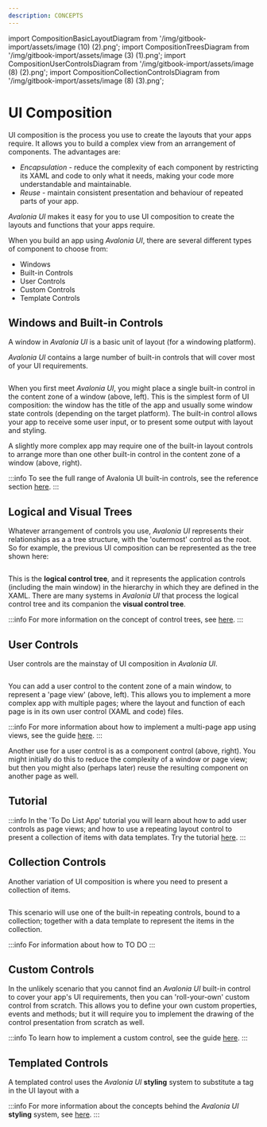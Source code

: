 ```yaml
---
description: CONCEPTS
---
```


import CompositionBasicLayoutDiagram from '/img/gitbook-import/assets/image (10) (2).png';
import CompositionTreesDiagram from '/img/gitbook-import/assets/image (3) (1).png';
import CompositionUserControlsDiagram from '/img/gitbook-import/assets/image (8) (2).png';
import CompositionCollectionControlsDiagram from '/img/gitbook-import/assets/image (8) (3).png';


# UI Composition

UI composition is the process you use to create the layouts that your apps require. It allows you to build a complex view from an arrangement of components. The advantages are:

* _Encapsulation_ - reduce the complexity of each component by restricting its XAML and code to only what it needs, making your code more understandable and maintainable.&#x20;
* _Reuse_ - maintain consistent presentation and behaviour of repeated parts of your app.&#x20;

_Avalonia UI_ makes it easy for you to use UI composition to create the layouts and functions that your apps require.&#x20;

When you build an app using _Avalonia UI_, there are several different types of component to choose from:

* Windows
* Built-in Controls
* User Controls
* Custom Controls
* Template Controls

## Windows and Built-in Controls

A window in _Avalonia UI_ is a basic unit of layout (for a windowing platform).&#x20;

_Avalonia UI_ contains a large number of built-in controls that will cover most of your UI requirements.   &#x20;

<img src={CompositionBasicLayoutDiagram} alt=""/>

When you first meet _Avalonia UI_, you might place a single built-in control in the content zone of a window (above, left). This is the simplest form of UI composition: the window has the title of the app and usually some window state controls (depending on the target platform). The built-in control allows your app to receive some user input, or to present some output with layout and styling.

A slightly more complex app may require one of the built-in layout controls to arrange more than one other built-in control in the content zone of a window (above, right).

:::info
To see the full range of Avalonia UI built-in controls, see the reference section [here](../reference/controls/).
:::

## Logical and Visual Trees

Whatever arrangement of controls you use, _Avalonia UI_ represents their relationships as a a tree structure, with the 'outermost' control as the root. So for example, the previous UI composition can be represented as the tree shown here:

<img src={CompositionTreesDiagram} alt=""/>

This is the **logical control tree**, and it represents the application controls (including the main window) in the hierarchy in which they are defined in the XAML. There are many systems in _Avalonia UI_ that process the logical control tree and its companion the **visual control tree**.&#x20;

:::info
For more information on the concept of control trees, see [here](control-trees.md).
:::

## User Controls

User controls are the mainstay of UI composition in _Avalonia UI_.

<img src={CompositionUserControlsDiagram} alt=""/>

You can add a user control to the content zone of a main window, to represent a 'page view' (above, left).  This allows you to implement a more complex app with multiple pages; where the layout and function of each page is in its own user control (XAML and code) files.   &#x20;

:::info
For more information about how to implement a multi-page app using views, see the guide [here](../guides/development-guides/how-to-implement-multi-page-apps.md).
:::

Another use for a user control is as a component control (above, right). You might initially do this to reduce the complexity of a window or page view; but then you might also (perhaps later) reuse the resulting component on another page as well.&#x20;

## Tutorial

:::info
In the 'To Do List App' tutorial you will learn about how to add user controls as page views; and how to use a repeating layout control to present a collection of items with data templates. Try the tutorial [here](../tutorials/todo-list-app/).  &#x20;
:::

## Collection Controls

Another variation of UI composition is where you need to present a collection of items.&#x20;

<img src={CompositionCollectionControlsDiagram} alt=""/>

This scenario will use one of the built-in repeating controls, bound to a collection; together with a data template to represent the items in the collection.

:::info
For information about how to  TO DO
:::

## Custom Controls

In the unlikely scenario that you cannot find an _Avalonia UI_ built-in control to cover your app's UI requirements, then you can 'roll-your-own' custom control from scratch. This allows you to define your own custom properties, events and methods; but it will require you to implement the drawing of the control presentation from scratch as well.

:::info
To learn how to implement a custom control, see the guide [here](../basics/user-interface/controls/creating-controls).
:::

## Templated Controls

A templated control uses the _Avalonia UI_ **styling** system to substitute a tag in the UI layout with a&#x20;

:::info
For more information about the concepts behind the _Avalonia UI_ **styling** system, see [here](../basics/user-interface/styling).
:::

